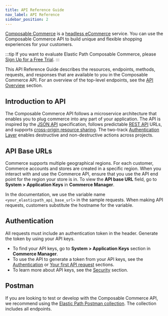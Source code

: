 ```yaml
---
title: API Reference Guide
nav_label: API Reference
sidebar_position: 2
---
```


[Composable Commerce](https://elasticpath.com) is a [headless eCommerce](https://elasticpath.com/headless-commerce) service. You can use the Composable Commerce API to build unique and flexible shopping experiences for your customers.

:::tip
If you want to evaluate Elastic Path Composable Commerce, please [Sign Up for a Free Trial](https://useast.cm.elasticpath.com/free-trial).
:::

This API Reference Guide describes the resources, endpoints, methods, requests, and responses that are available to you in the Composable Commerce API. For an overview of the top-level endpoints, see the [API Overview](/guides/Getting-Started/api-overviewrview) section.

## Introduction to API

The Composable Commerce API follows a microservice architecture that enables you to plug commerce into any part of your application. The API is inspired by the [JSON API](http://jsonapi.org/) specification, follows predictable [REST API](https://en.wikipedia.org/wiki/Representational_state_transfer) URLs, and supports [cross-origin resource sharing](https://en.wikipedia.org/wiki/Cross-origin_resource_sharing). The two-track [Authentication Layer](/docs/authentication) enables destructive and non-destructive actions across projects.

## API Base URLs

Commerce supports multiple geographical regions. For each customer, Commerce accounts and stores are created in a specific region. When you interact with and use the Commerce API, ensure that you use the API end point for the region your store is in. To view the **API base URL** field, go to **System > Application Keys** in **Commerce Manager**.

In the documentation, we use the variable name `<your_elasticpath_api_base_url>` in the sample requests. When making API requests, customers substitute the hostname for the variable.

## Authentication

All requests must include an authentication token in the header. Generate the token by using your API keys.

- To find your API keys, go to **System > Application Keys** section in **Commerce Manager**.
- To use the API to generate a token from your API keys, see the [Authentication](/docs/authentication) or [Your first API request](/guides/Getting-Started/your-first-api-request#lesson-1-authenticate) sections.
- To learn more about API keys, see the [Security](/docs/authentication/security#api-authentication-credentials) section.

## Postman

If you are looking to test or develop with the Composable Commerce API, we recommend using the [Elastic Path Postman collection](/guides/Getting-Started/test-with-postman-collection). The collection includes all endpoints.
